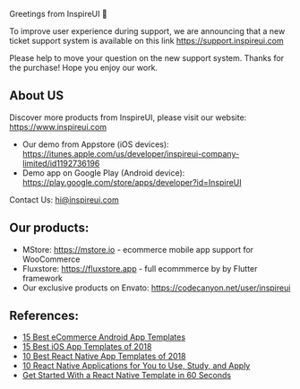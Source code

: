 Greetings from InspireUI 🎉

To improve user experience during support, we are announcing that a new ticket support system is available on this link https://support.inspireui.com 

Please help to move your question on the new support system.
Thanks for the purchase! Hope you enjoy our work.

## About US

Discover more products from InspireUI, please visit our website: https://www.inspireui.com 

- Our demo from Appstore (iOS devices): https://itunes.apple.com/us/developer/inspireui-company-limited/id1192736196
- Demo app on Google Play (Android device): https://play.google.com/store/apps/developer?id=InspireUI

Contact Us: hi@inspireui.com 

## Our products:

- MStore: https://mstore.io - ecommerce mobile app support for WooCommerce
- Fluxstore: https://fluxstore.app - full ecommmerce by by Flutter framework
- Our exclusive products on Envato: https://codecanyon.net/user/inspireui

## References:

- [15 Best eCommerce Android App Templates](https://code.tutsplus.com/articles/best-ecommerce-android-app-templates--cms-31887?_ga=2.33521086.1896205086.1541643661-407966170.1532503012&_gac=1.23458120.1540947366.Cj0KCQjwguDeBRDCARIsAGxuU8YhJ4lE-2yLOiaqaHzTDCjDHtjpUV9p7hpEnU7Hw3t9FUj8YyZs8-kaArbaEALw_wcB)
- [15 Best iOS App Templates of 2018](https://code.tutsplus.com/articles/best-ios-app-templates--cms-29163?_ga=2.33521086.1896205086.1541643661-407966170.1532503012&_gac=1.23458120.1540947366.Cj0KCQjwguDeBRDCARIsAGxuU8YhJ4lE-2yLOiaqaHzTDCjDHtjpUV9p7hpEnU7Hw3t9FUj8YyZs8-kaArbaEALw_wcB)
- [10 Best React Native App Templates of 2018](https://code.tutsplus.com/articles/best-react-native-app-templates--cms-29602?_ga=2.33521086.1896205086.1541643661-407966170.1532503012&_gac=1.23458120.1540947366.Cj0KCQjwguDeBRDCARIsAGxuU8YhJ4lE-2yLOiaqaHzTDCjDHtjpUV9p7hpEnU7Hw3t9FUj8YyZs8-kaArbaEALw_wcB)
- [10 React Native Applications for You to Use, Study, and Apply](https://code.tutsplus.com/tutorials/10-react-applications-for-you-to-use-study-and-apply--cms-29003?_ga=2.65476270.1896205086.1541643661-407966170.1532503012&_gac=1.22420809.1540947366.Cj0KCQjwguDeBRDCARIsAGxuU8YhJ4lE-2yLOiaqaHzTDCjDHtjpUV9p7hpEnU7Hw3t9FUj8YyZs8-kaArbaEALw_wcB)
- [Get Started With a React Native Template in 60 Seconds](https://code.tutsplus.com/tutorials/get-started-with-a-react-native-template-in-60-seconds--cms-27818?_ga=2.65476270.1896205086.1541643661-407966170.1532503012&_gac=1.22420809.1540947366.Cj0KCQjwguDeBRDCARIsAGxuU8YhJ4lE-2yLOiaqaHzTDCjDHtjpUV9p7hpEnU7Hw3t9FUj8YyZs8-kaArbaEALw_wcB)
